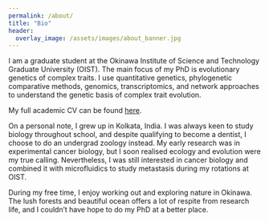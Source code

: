 ```yaml
---
permalink: /about/
title: "Bio"
header:
  overlay_image: /assets/images/about_banner.jpg
---
```


I am a graduate student at the Okinawa Institute of Science and Technology Graduate University (OIST). The main focus of my PhD is evolutionary genetics of complex traits. I use quantitative genetics, phylogenetic comparative methods, genomics, transcriptomics, and network approaches to understand the genetic basis of complex trait evolution.  

My full academic CV can be found [here][cv].

On a personal note, I grew up in Kolkata, India. I was always keen to study biology throughout school, and despite qualifying to become a dentist, I choose to do an undergrad zoology instead. My early research was in experimental cancer biology, but I soon realised ecology and evolution were my true calling. Nevertheless, I was still interested in cancer biology and combined it with microfluidics to study metastasis during my rotations at OIST.  

During my free time, I enjoy working out and exploring nature in Okinawa. The lush forests and beautiful ocean offers a lot of respite from research life, and I couldn’t have hope to do my PhD at a better place.


[cv]:https://agneeshbarua.github.io/academic_cv/